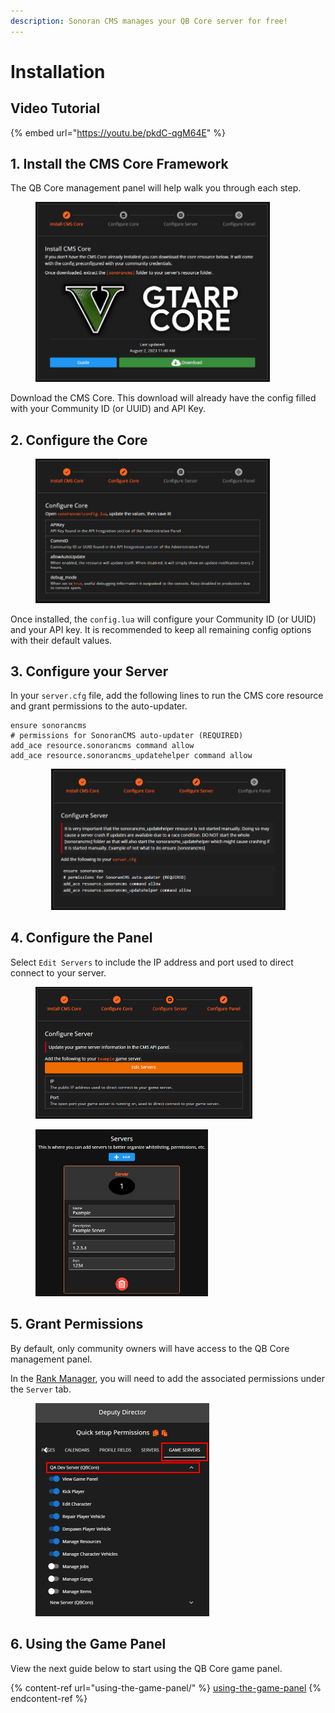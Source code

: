 ```yaml
---
description: Sonoran CMS manages your QB Core server for free!
---
```


# Installation

## Video Tutorial

{% embed url="https://youtu.be/pkdC-qgM64E" %}

## 1. Install the CMS Core Framework

The QB Core management panel will help walk you through each step.

<figure><img src="../../.gitbook/assets/image (2) (1) (1) (1).png" alt="" width="375"><figcaption></figcaption></figure>

Download the CMS Core. This download will already have the config filled with your Community ID (or UUID) and API Key.

## 2. Configure the Core

<figure><img src="../../.gitbook/assets/image (3) (1) (1).png" alt="" width="375"><figcaption></figcaption></figure>

Once installed, the `config.lua` will configure your Community ID (or UUID) and your API key. It is recommended to keep all remaining config options with their default values.

## 3. Configure your Server

In your `server.cfg` file, add the following lines to run the CMS core resource and grant permissions to the auto-updater.

```
ensure sonorancms
# permissions for SonoranCMS auto-updater (REQUIRED)
add_ace resource.sonorancms command allow
add_ace resource.sonorancms_updatehelper command allow
```

<div align="center" data-full-width="false">

<figure><img src="../../.gitbook/assets/image (4) (1) (1).png" alt="" width="375"><figcaption></figcaption></figure>

</div>

## 4. Configure the Panel

Select `Edit Servers` to include the IP address and port used to direct connect to your server.

<figure><img src="../../.gitbook/assets/image (5) (1) (1).png" alt="" width="347"><figcaption></figcaption></figure>

<figure><img src="../../.gitbook/assets/image (6) (1) (1).png" alt="" width="276"><figcaption></figcaption></figure>

## 5. Grant Permissions

By default, only community owners will have access to the QB Core management panel.

In the [Rank Manager](../teamspeak-3-role-sync/adding-ranks.md), you will need to add the associated permissions under the `Server` tab.

<figure><img src="../../.gitbook/assets/CMS_GameServerPermsAnnotatedLess.png" alt="" width="278"><figcaption></figcaption></figure>

## 6. Using the Game Panel

View the next guide below to start using the QB Core game panel.

{% content-ref url="using-the-game-panel/" %}
[using-the-game-panel](using-the-game-panel/)
{% endcontent-ref %}
